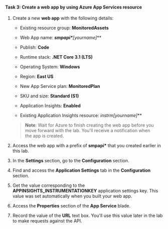 #### Task 3: Create a web app by using Azure App Services resource

1.  Create a new **web app** with the following details:

    -   Existing resource group: **MonitoredAssets**
    
    -   Web App name: ***smpapi\***[yourname]***

    -   Publish: **Code**

    -	Runtime stack: **.NET Core 3.1 (LTS)**

    -	Operating System: **Windows**

    -	Region: **East US**

    -	New App Service plan: **MonitoredPlan**
    
    -	SKU and size: **Standard (S1)**

    -	Application Insights: **Enabled**

    -	Existing Application Insights resource: **instrm*[yourname]***
  
    > **Note**: Wait for Azure to finish creating the web app before you move forward with the lab. You'll receive a notification when the app is created.

1.  Access the web app with a prefix of **smpapi\*** that you created earlier in this lab.

1.  In the **Settings** section, go to the **Configuration** section.

1.  Find and access the **Application Settings** tab in the **Configuration** section.

1.  Get the value corresponding to the **APPINSIGHTS\_INSTRUMENTATIONKEY** application settings key. This value was set automatically when you built your web app.

1.  Access the **Properties** section of the **App Service** blade.

1.  Record the value of the **URL** text box. You'll use this value later in the lab to make requests against the API.